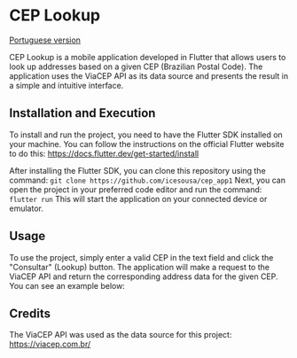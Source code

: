 # CEP Lookup
[Portuguese version](#README.md)

CEP Lookup is a mobile application developed in Flutter that allows users to look up addresses based on a given CEP (Brazilian Postal Code). The application uses the ViaCEP API as its data source and presents the result in a simple and intuitive interface.

## Installation and Execution

To install and run the project, you need to have the Flutter SDK installed on your machine. You can follow the instructions on the official Flutter website to do this: https://docs.flutter.dev/get-started/install

After installing the Flutter SDK, you can clone this repository using the command:
`
git clone https://github.com/icesousa/cep_app1
`
Next, you can open the project in your preferred code editor and run the command:
`
flutter run
`
This will start the application on your connected device or emulator.

## Usage

To use the project, simply enter a valid CEP in the text field and click the "Consultar" (Lookup) button. The application will make a request to the ViaCEP API and return the corresponding address data for the given CEP. You can see an example below:

## Credits

The ViaCEP API was used as the data source for this project: https://viacep.com.br/
